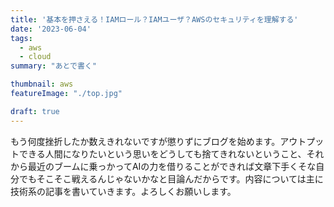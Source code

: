 ```yaml
---
title: '基本を押さえる！IAMロール？IAMユーザ？AWSのセキュリティを理解する'
date: '2023-06-04'
tags:
  - aws
  - cloud
summary: "あとで書く"

thumbnail: aws
featureImage: "./top.jpg"

draft: true
---
```


もう何度挫折したか数えきれないですが懲りずにブログを始めます。アウトプットできる人間になりたいという思いをどうしても捨てきれないということ、それから最近のブームに乗っかってAIの力を借りることができれば文章下手くそな自分でもそこそこ戦えるんじゃないかなと目論んだからです。内容については主に技術系の記事を書いていきます。よろしくお願いします。
